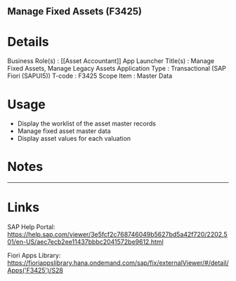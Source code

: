 
Manage Fixed Assets (F3425)
---
# Details
Business Role(s)          :  [[Asset Accountant]]
App Launcher Title(s)     :  Manage Fixed Assets, Manage Legacy Assets
Application Type          :  Transactional (SAP Fiori (SAPUI5))
T-code                    :  F3425
Scope Item                :  Master Data

# Usage
- Display the worklist of the asset master records
- Manage fixed asset master data
- Display asset values for each valuation

# Notes




---
# Links
SAP Help Portal: https://help.sap.com/viewer/3e5fcf2c768746049b5627bd5a42f720/2202.501/en-US/aec7ecb2ee11437bbbc2041572be9612.html

Fiori Apps Library: https://fioriappslibrary.hana.ondemand.com/sap/fix/externalViewer/#/detail/Apps('F3425')/S28